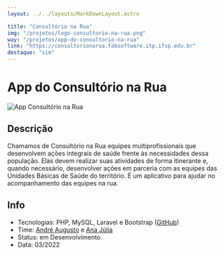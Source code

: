 ```yaml
---
layout: ../../layouts/MarkDownLayout.astro

title: "Consultório na Rua"
img: "/projetos/logo-consultorio-na-rua.png"
way: "/projetos/app-do-consultorio-na-rua"
link: "https://consultorionarua.fabsoftware.itp.ifsp.edu.br"
destaque: "sim"
---
```


# App do Consultório na Rua 
![App Consultório na Rua](/projetos/logo-consultorio-na-rua.png) 

## Descrição

Chamamos de Consultório na Rua equipes multiprofissionais que desenvolvem ações integrais de saúde frente às necessidades dessa população. Elas devem realizar suas atividades de forma itinerante e, quando necessário, desenvolver ações em parceria com as equipes das Unidades Básicas de Saúde do território. É um aplicativo para ajudar no acompanhamento das equipes na rua.

## Info

- Tecnologias: PHP, MySQL, Laravel e Bootstrap ([GitHub](https://github.com/fabsoftwareitp/consultorionarua.itp.ifsp.edu.br))
- Time: [André Augusto](/membros/andre-augusto) e [Ana Júlia](/membros/ana-julia)
- Status: em Desenvolvimento
- Data: 03/2022 